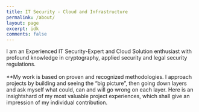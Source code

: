 ```yaml
---
title: IT Security - Cloud and Infrastructure
permalink: /about/
layout: page
excerpt: idk
comments: false
---
```


I am an Experienced IT Security-Expert and Cloud Solution enthusiast with profound knowledge in cryptography, applied security and legal security regulations.<br><br>
**My work is based on proven and recognized methodologies. I approach projects by building and seeing the “big picture”, then going down layers and ask myself what could, can and will go wrong on each layer. Here is an insightshard of my most valuable project experiences, which shall give an impression of my individual contribution.

